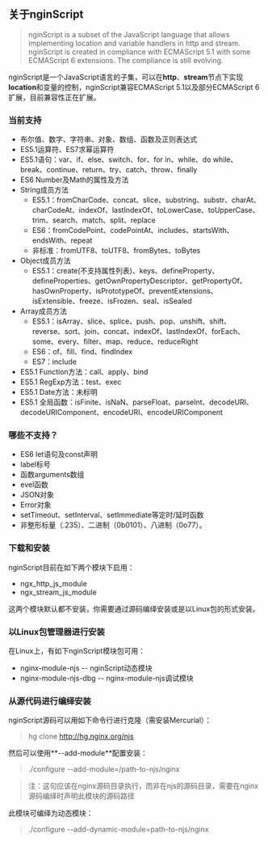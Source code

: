 ## 关于nginScript
> nginScript is a subset of the JavaScript language that allows implementing location and variable handlers in http and stream. nginScript is created in compliance with ECMAScript 5.1 with some ECMAScript 6 extensions. The compliance is still evolving.

nginScript是一个JavaScript语言的子集，可以在**http**、**stream**节点下实现**location**和变量的控制，nginScript兼容ECMAScript 5.1以及部分ECMAScript 6扩展，目前兼容性正在扩展。

### 当前支持
- 布尔值、数字、字符串、对象、数组、函数及正则表达式
- ES5.1运算符、ES7求幂运算符
- ES5.1语句：var、if、else、switch、for、for in、while、do while、break、continue、return、try、catch、throw、finally
- ES6 Number及Math的属性及方法
- String成员方法
    - ES5.1：fromCharCode、concat、slice、substring、substr、charAt、charCodeAt、indexOf、lastIndexOf、toLowerCase、toUpperCase、trim、search、match、split、replace
    - ES6：fromCodePoint、codePointAt、includes、startsWith、endsWith、repeat
    - 非标准：fromUTF8、toUTF8、fromBytes、toBytes
- Object成员方法
    - ES5.1：create(不支持属性列表)、keys、defineProperty、defineProperties、getOwnPropertyDescriptor、getPropertyOf、hasOwnProperty、isPrototypeOf、preventExtensions、isExtensible、freeze、isFrozen、seal、isSealed
- Array成员方法
    - ES5.1：isArray、slice、splice、push、pop、unshift、shift、reverse、sort、join、concat、indexOf、lastIndexOf、forEach、some、every、filter、map、reduce、reduceRight
    - ES6：of、fill、find、findIndex
    - ES7：include
- ES5.1 Function方法：call、apply、bind
- ES5.1 RegExp方法：test、exec
- ES5.1 Date方法：未标明
- ES5.1 全局函数：isFinite、isNaN、parseFloat、parseInt、decodeURI、decodeURIComponent、encodeURI、encodeURIComponent

### 哪些不支持？
- ES6 let语句及const声明
- label标号
- 函数arguments数组
- evel函数
- JSON对象
- Error对象
- setTimeout、setInterval、setImmediate等定时/延时函数
- 非整形标量（.235）、二进制（0b0101）、八进制（0o77）。

### 下载和安装
nginScript目前在如下两个模块下启用：
- ngx_http_js_module
- ngx_stream_js_module

这两个模块默认都不安装，你需要通过源码编绎安装或是以Linux包的形式安装。

### 以Linux包管理器进行安装
在Linux上，有如下nginScript模块包可用：
- nginx-module-njs -- nginScript动态模块
- nginx-module-njs-dbg -- nginx-module-njs调试模块

### 从源代码进行编绎安装
nginScript源码可以用如下命令行进行克隆（需安装Mercurial）：
> hg clone http://hg.nginx.org/njs

然后可以使用**--add-module**配置安装：
> ./configure --add-module=/path-to-njs/nginx

> 注：这句应该在nginx源码目录执行，而非在njs的源码目录，需要在nginx源码编绎时声明此模块的源码路径

此模块可编绎为动态模块：
> ./configure --add-dynamic-module=path-to-njs/nginx
